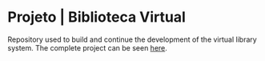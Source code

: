 # Projeto | Biblioteca Virtual
Repository used to build and continue the development of the virtual library system. The complete project can be seen [here](https://github.com/LudmilaGomes/Projeto-Banco-de-Dados).

